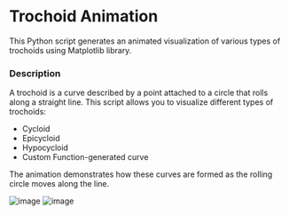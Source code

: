# Trochoid Animation
This Python script generates an animated visualization of various types of trochoids using Matplotlib library.

### Description
A trochoid is a curve described by a point attached to a circle that rolls along a straight line. This script allows you to visualize different types of trochoids:
* Cycloid
* Epicycloid
* Hypocycloid
* Custom Function-generated curve
  
The animation demonstrates how these curves are formed as the rolling circle moves along the line.

![image](https://github.com/TajnyReddy/Animating-cycloids/assets/59600478/19e22a15-ab8b-47c6-9700-feee1b696958)
![image](https://github.com/TajnyReddy/Animating-cycloids/assets/59600478/435d6841-3d32-481b-8bf8-5d9308481f68)
